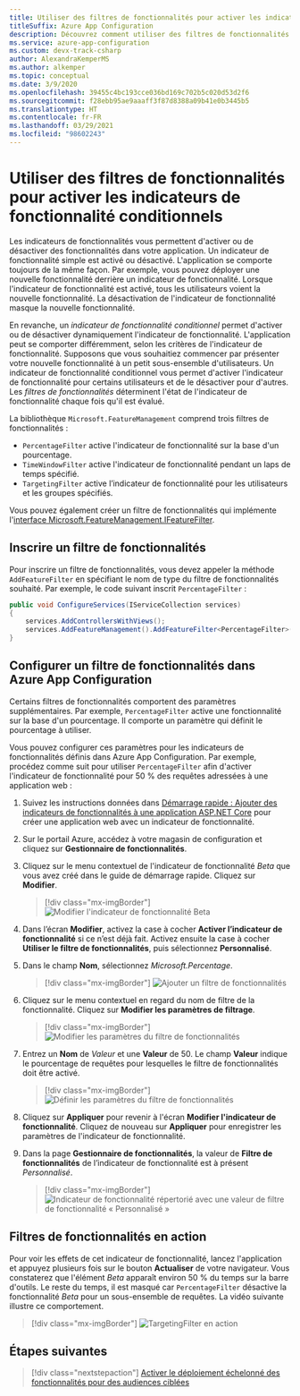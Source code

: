```yaml
---
title: Utiliser des filtres de fonctionnalités pour activer les indicateurs de fonctionnalité conditionnels
titleSuffix: Azure App Configuration
description: Découvrez comment utiliser des filtres de fonctionnalités pour activer les indicateurs de fonctionnalité conditionnels
ms.service: azure-app-configuration
ms.custom: devx-track-csharp
author: AlexandraKemperMS
ms.author: alkemper
ms.topic: conceptual
ms.date: 3/9/2020
ms.openlocfilehash: 39455c4bc193cce036bd169c702b5c020d53d2f6
ms.sourcegitcommit: f28ebb95ae9aaaff3f87d8388a09b41e0b3445b5
ms.translationtype: HT
ms.contentlocale: fr-FR
ms.lasthandoff: 03/29/2021
ms.locfileid: "98602243"
---
```

# <a name="use-feature-filters-to-enable-conditional-feature-flags"></a>Utiliser des filtres de fonctionnalités pour activer les indicateurs de fonctionnalité conditionnels

Les indicateurs de fonctionnalités vous permettent d'activer ou de désactiver des fonctionnalités dans votre application. Un indicateur de fonctionnalité simple est activé ou désactivé. L'application se comporte toujours de la même façon. Par exemple, vous pouvez déployer une nouvelle fonctionnalité derrière un indicateur de fonctionnalité. Lorsque l'indicateur de fonctionnalité est activé, tous les utilisateurs voient la nouvelle fonctionnalité. La désactivation de l'indicateur de fonctionnalité masque la nouvelle fonctionnalité.

En revanche, un _indicateur de fonctionnalité conditionnel_ permet d'activer ou de désactiver dynamiquement l'indicateur de fonctionnalité. L'application peut se comporter différemment, selon les critères de l'indicateur de fonctionnalité. Supposons que vous souhaitiez commencer par présenter votre nouvelle fonctionnalité à un petit sous-ensemble d'utilisateurs. Un indicateur de fonctionnalité conditionnel vous permet d'activer l'indicateur de fonctionnalité pour certains utilisateurs et de le désactiver pour d'autres. Les _filtres de fonctionnalités_ déterminent l'état de l'indicateur de fonctionnalité chaque fois qu'il est évalué.

La bibliothèque `Microsoft.FeatureManagement` comprend trois filtres de fonctionnalités :

- `PercentageFilter` active l'indicateur de fonctionnalité sur la base d'un pourcentage.
- `TimeWindowFilter` active l'indicateur de fonctionnalité pendant un laps de temps spécifié.
- `TargetingFilter` active l’indicateur de fonctionnalité pour les utilisateurs et les groupes spécifiés.

Vous pouvez également créer un filtre de fonctionnalités qui implémente l'[interface Microsoft.FeatureManagement.IFeatureFilter](/dotnet/api/microsoft.featuremanagement.ifeaturefilter).

## <a name="registering-a-feature-filter"></a>Inscrire un filtre de fonctionnalités

Pour inscrire un filtre de fonctionnalités, vous devez appeler la méthode `AddFeatureFilter` en spécifiant le nom de type du filtre de fonctionnalités souhaité. Par exemple, le code suivant inscrit `PercentageFilter` :

```csharp
public void ConfigureServices(IServiceCollection services)
{
    services.AddControllersWithViews();
    services.AddFeatureManagement().AddFeatureFilter<PercentageFilter>();
}
```

## <a name="configuring-a-feature-filter-in-azure-app-configuration"></a>Configurer un filtre de fonctionnalités dans Azure App Configuration

Certains filtres de fonctionnalités comportent des paramètres supplémentaires. Par exemple, `PercentageFilter` active une fonctionnalité sur la base d'un pourcentage. Il comporte un paramètre qui définit le pourcentage à utiliser.

Vous pouvez configurer ces paramètres pour les indicateurs de fonctionnalités définis dans Azure App Configuration. Par exemple, procédez comme suit pour utiliser `PercentageFilter` afin d'activer l'indicateur de fonctionnalité pour 50 % des requêtes adressées à une application web :

1. Suivez les instructions données dans [Démarrage rapide : Ajouter des indicateurs de fonctionnalités à une application ASP.NET Core](./quickstart-feature-flag-aspnet-core.md) pour créer une application web avec un indicateur de fonctionnalité.

1. Sur le portail Azure, accédez à votre magasin de configuration et cliquez sur **Gestionnaire de fonctionnalités**.

1. Cliquez sur le menu contextuel de l'indicateur de fonctionnalité *Beta* que vous avez créé dans le guide de démarrage rapide. Cliquez sur **Modifier**.

    > [!div class="mx-imgBorder"]
    > ![Modifier l'indicateur de fonctionnalité Beta](./media/edit-beta-feature-flag.png)

1. Dans l’écran **Modifier**, activez la case à cocher **Activer l’indicateur de fonctionnalité** si ce n’est déjà fait. Activez ensuite la case à cocher **Utiliser le filtre de fonctionnalités**, puis sélectionnez **Personnalisé**. 

1. Dans le champ **Nom**, sélectionnez *Microsoft.Percentage*.

    > [!div class="mx-imgBorder"]
    > ![Ajouter un filtre de fonctionnalités](./media/feature-flag-add-filter.png)

1. Cliquez sur le menu contextuel en regard du nom de filtre de la fonctionnalité. Cliquez sur **Modifier les paramètres de filtrage**.

    > [!div class="mx-imgBorder"]
    > ![Modifier les paramètres du filtre de fonctionnalités](./media/feature-flags-edit-filter-parameters.png)

1. Entrez un **Nom** de *Valeur* et une **Valeur** de 50. Le champ **Valeur** indique le pourcentage de requêtes pour lesquelles le filtre de fonctionnalités doit être activé.

    > [!div class="mx-imgBorder"]
    > ![Définir les paramètres du filtre de fonctionnalités](./media/feature-flag-set-filter-parameters.png)

1. Cliquez sur **Appliquer** pour revenir à l'écran **Modifier l'indicateur de fonctionnalité**. Cliquez de nouveau sur **Appliquer** pour enregistrer les paramètres de l'indicateur de fonctionnalité.

1. Dans la page **Gestionnaire de fonctionnalités**, la valeur de **Filtre de fonctionnalités** de l’indicateur de fonctionnalité est à présent *Personnalisé*. 

    > [!div class="mx-imgBorder"]
    > ![Indicateur de fonctionnalité répertorié avec une valeur de filtre de fonctionnalité « Personnalisé »](./media/feature-flag-filter-custom.png)

## <a name="feature-filters-in-action"></a>Filtres de fonctionnalités en action

Pour voir les effets de cet indicateur de fonctionnalité, lancez l'application et appuyez plusieurs fois sur le bouton **Actualiser** de votre navigateur. Vous constaterez que l'élément *Beta* apparaît environ 50 % du temps sur la barre d'outils. Le reste du temps, il est masqué car `PercentageFilter` désactive la fonctionnalité *Beta* pour un sous-ensemble de requêtes. La vidéo suivante illustre ce comportement.

> [!div class="mx-imgBorder"]
> ![TargetingFilter en action](./media/feature-flags-percentagefilter.gif)

## <a name="next-steps"></a>Étapes suivantes

> [!div class="nextstepaction"]
> [Activer le déploiement échelonné des fonctionnalités pour des audiences ciblées](./howto-targetingfilter-aspnet-core.md)
